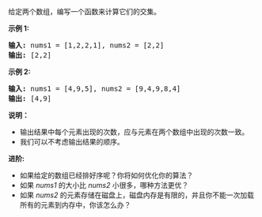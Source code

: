<html>
 <body>
  <p>
   给定两个数组，编写一个函数来计算它们的交集。
  </p>
  <p>
   <strong>
    示例 1:
   </strong>
  </p>
  <pre><strong>输入: </strong>nums1 = [1,2,2,1], nums2 = [2,2]
<strong>输出: </strong>[2,2]
</pre>
  <p>
   <strong>
    示例 2:
   </strong>
  </p>
  <pre><strong>输入: </strong>nums1 = [4,9,5], nums2 = [9,4,9,8,4]
<strong>输出: </strong>[4,9]</pre>
  <p>
   <strong>
    说明：
   </strong>
  </p>
  <ul>
   <li>
    输出结果中每个元素出现的次数，应与元素在两个数组中出现的次数一致。
   </li>
   <li>
    我们可以不考虑输出结果的顺序。
   </li>
  </ul>
  <p>
   <strong>
    <strong>
     进阶:
    </strong>
   </strong>
  </p>
  <ul>
   <li>
    如果给定的数组已经排好序呢？你将如何优化你的算法？
   </li>
   <li>
    如果
    <em>
     nums1
    </em>
    的大小比
    <em>
     nums2
    </em>
    小很多，哪种方法更优？
   </li>
   <li>
    如果
    <em>
     nums2
    </em>
    的元素存储在磁盘上，磁盘内存是有限的，并且你不能一次加载所有的元素到内存中，你该怎么办？
   </li>
  </ul>
 </body>
</html>